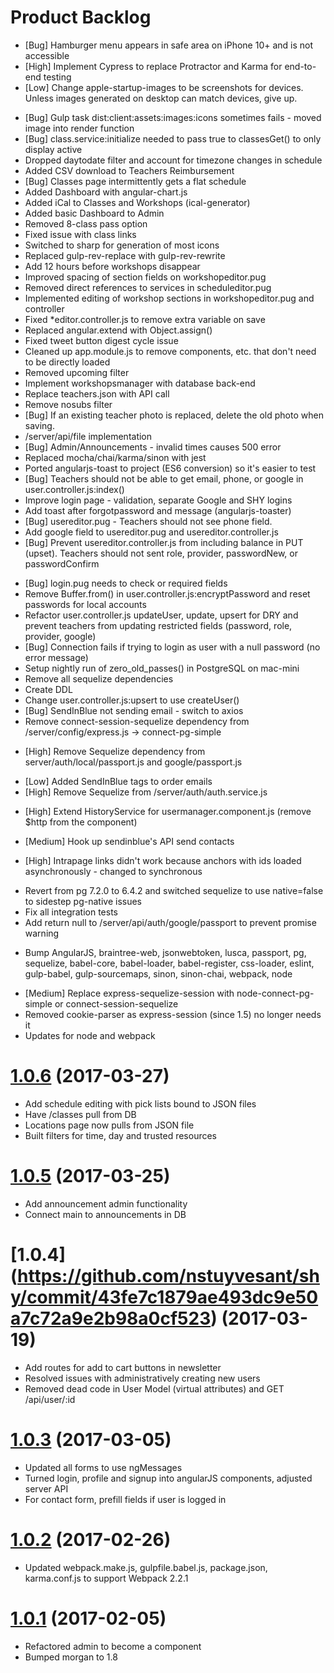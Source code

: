 # Product Backlog
* [Bug] Hamburger menu appears in safe area on iPhone 10+ and is not accessible
* [High] Implement Cypress to replace Protractor and Karma for end-to-end testing
* [Low] Change apple-startup-images to be screenshots for devices. Unless images generated on desktop can match devices, give up.

<a name="1.0.17"></a>
* [Bug] Gulp task dist:client:assets:images:icons sometimes fails - moved image into render function
* [Bug] class.service:initialize needed to pass true to classesGet() to only display active
* Dropped daytodate filter and account for timezone changes in schedule
* Added CSV download to Teachers Reimbursement
* [Bug] Classes page intermittently gets a flat schedule
* Added Dashboard with angular-chart.js
* Added iCal to Classes and Workshops (ical-generator)
* Added basic Dashboard to Admin
* Removed 8-class pass option
* Fixed issue with class links
* Switched to sharp for generation of most icons
* Replaced gulp-rev-replace with gulp-rev-rewrite
* Add 12 hours before workshops disappear
* Improved spacing of section fields on workshopeditor.pug
* Removed direct references to services in scheduleditor.pug
* Implemented editing of workshop sections in workshopeditor.pug and controller
* Fixed *editor.controller.js to remove extra variable on save
* Replaced angular.extend with Object.assign()
* Fixed tweet button digest cycle issue
* Cleaned up app.module.js to remove components, etc. that don't need to be directly loaded
* Removed upcoming filter
* Implement workshopsmanager with database back-end
* Replace teachers.json with API call
* Remove nosubs filter
* [Bug] If an existing teacher photo is replaced, delete the old photo when saving.
* /server/api/file implementation
* [Bug] Admin/Announcements - invalid times causes 500 error
* Replaced mocha/chai/karma/sinon with jest
* Ported angularjs-toast to project (ES6 conversion) so it's easier to test
* [Bug] Teachers should not be able to get email, phone, or google in user.controller.js:index()
* Improve login page - validation, separate Google and SHY logins
* Add toast after forgotpassword and message (angularjs-toaster)
* [Bug] usereditor.pug - Teachers should not see phone field.
* Add google field to usereditor.pug and usereditor.controller.js
* [Bug] Prevent usereditor.controller.js from including balance in PUT (upset). Teachers should not sent role, provider, passwordNew, or passwordConfirm

<a name="1.0.16"></a>
* [Bug] login.pug needs to check or required fields
* Remove Buffer.from() in user.controller.js:encryptPassword and reset passwords for local accounts
* Refactor user.controller.js updateUser, update, upsert for DRY and prevent teachers from updating restricted fields (password, role, provider, google)
* [Bug] Connection fails if trying to login as user with a null password (no error message)
* Setup nightly run of zero_old_passes() in PostgreSQL on mac-mini
* Remove all sequelize dependencies 
* Create DDL
* Change user.controller.js:upsert to use createUser()
* [Bug] SendInBlue not sending email - switch to axios
* Remove connect-session-sequelize dependency from /server/config/express.js -> connect-pg-simple

<a name="1.0.15"></a>
* [High] Remove Sequelize dependency from server/auth/local/passport.js and google/passport.js

<a name="1.0.14"></a>
* [Low] Added SendInBlue tags to order emails
* [High] Remove Sequelize from /server/auth/auth.service.js

<a name="1.0.13"></a>
* [High] Extend HistoryService for usermanager.component.js (remove $http from the component)

<a name="1.0.12"></a>
* [Medium] Hook up sendinblue's API send contacts

<a name="1.0.11"></a>
* [High] Intrapage links didn't work because anchors with ids loaded asynchronously - changed to synchronous

<a name="1.0.10"></a>
* Revert from pg 7.2.0 to 6.4.2 and switched sequelize to use native=false to sidestep pg-native issues
* Fix all integration tests
* Add return null to /server/api/auth/google/passport to prevent promise warning

<a name="1.0.9"></a>
* Bump AngularJS, braintree-web, jsonwebtoken, lusca, passport, pg, sequelize, babel-core, babel-loader, babel-register, css-loader, eslint, gulp-babel, gulp-sourcemaps, sinon, sinon-chai, webpack, node

<a name="1.0.7"></a>
* [Medium] Replace express-sequelize-session with node-connect-pg-simple or connect-session-sequelize
* Removed cookie-parser as express-session (since 1.5) no longer needs it
* Updates for node and webpack

<a name="1.0.6"></a>
# [1.0.6](https://github.com/nstuyvesant/shy/commit/d40fe19cdf449f33f05104fdc9ae1d2d839b3574) (2017-03-27)
* Add schedule editing with pick lists bound to JSON files
* Have /classes pull from DB
* Locations page now pulls from JSON file
* Built filters for time, day and trusted resources

<a name="1.0.5"></a>
# [1.0.5](https://github.com/nstuyvesant/shy/commit/755fca80b3d4384046c695707c68cea61698ab4d) (2017-03-25)
* Add announcement admin functionality
* Connect main to announcements in DB

<a name="1.0.4"></a>
# [1.0.4] (https://github.com/nstuyvesant/shy/commit/43fe7c1879ae493dc9e50a7c72a9e2b98a0cf523) (2017-03-19)
* Add routes for add to cart buttons in newsletter
* Resolved issues with administratively creating new users
* Removed dead code in User Model (virtual attributes) and GET /api/user/:id

<a name="1.0.3"></a>
# [1.0.3](https://github.com/nstuyvesant/shy/commit/7a08eda14c4b45400f5a2eb712d09737b4b0f187) (2017-03-05)
* Updated all forms to use ngMessages
* Turned login, profile and signup into angularJS components, adjusted server API
* For contact form, prefill fields if user is logged in

<a name="1.0.2"></a>
# [1.0.2](https://github.com/nstuyvesant/shy/commit/42be8bdfa3dac68fea081d63cae1c31a05ef1235) (2017-02-26)
* Updated webpack.make.js, gulpfile.babel.js, package.json, karma.conf.js to support Webpack 2.2.1

<a name="1.0.1"></a>
# [1.0.1](https://github.com/nstuyvesant/shy/commit/88924435e32d8d019bebcb837968451e3a0b67e3) (2017-02-05)
* Refactored admin to become a component
* Bumped morgan to 1.8
